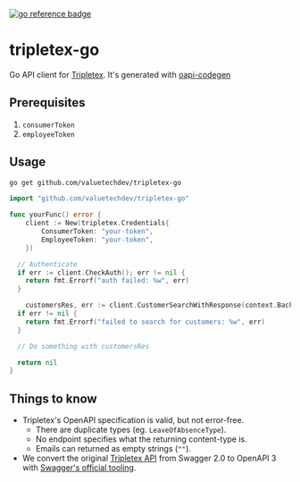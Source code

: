 [![go reference badge](https://pkg.go.dev/badge/github.com/valuetechdev/tripletex-go.svg)](https://pkg.go.dev/github.com/valuetechdev/tripletex-go)

# tripletex-go

Go API client for [Tripletex]. It's generated with [oapi-codegen]

## Prerequisites

1. `consumerToken`
2. `employeeToken`

## Usage

```bash
go get github.com/valuetechdev/tripletex-go
```

```go
import "github.com/valuetechdev/tripletex-go"

func yourFunc() error {
	client := New(tripletex.Credentials{
		ConsumerToken: "your-token",
		EmployeeToken: "your-token",
	})

  // Authenticate
  if err := client.CheckAuth(); err != nil {
    return fmt.Errorf("auth failed: %w", err)
  }

	customersRes, err := client.CustomerSearchWithResponse(context.Background(), &tripletex.CustomerSearchParams{})
  if err != nil {
    return fmt.Errorf("failed to search for customers: %w", err)
  }

  // Do something with customersRes

  return nil
}
```

## Things to know

- Tripletex's OpenAPI specification is valid, but not error-free.
  - There are duplicate types (eg. `LeaveOfAbsenceType`).
  - No endpoint specifies what the returning content-type is.
  - Emails can returned as empty strings (`""`).
- We convert the original [Tripletex API] from Swagger 2.0 to OpenAPI 3 with
  [Swagger's official tooling](https://converter.swagger.io/api/convert).

[tripletex]: https://tripletex.no
[tripletex api]: https://tripletex.no/v2/swagger.json
[oapi-codegen]: https://github.com/oapi-codegen/oapi-codegen
